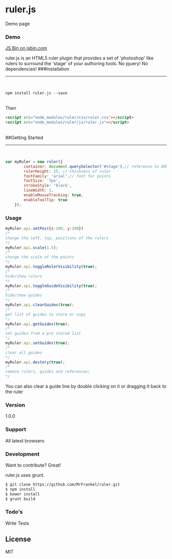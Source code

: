 ruler.js
======

Demo page
### Demo
<a class="jsbin-embed" href="http://jsbin.com/nosumaroci/embed?html,css,js">JS Bin on jsbin.com</a>


ruler.js is an HTML5 ruler plugin that provides a set of 'photoshop' like rulers to surround the 'stage' of your authoring tools.
No jquery!
No dependencies!
###Installation
<hr>
<br/>

```terminal
npm install ruler.js --save
```

<br/>
Then
<br/>

```html
<script src="node_modules/ruler/css/ruler.css"></script>
<script src="node_modules/ruler/js/ruler.js"></script>
```

<br/>
##Getting Started
<hr>
<br/>

```javascript
var myRuler = new ruler({
        container: document.querySelector('#stage'),// reference to DOM element to apply rulers on
        rulerHeight: 15, // thickness of ruler
        fontFamily: 'arial',// font for points
        fontSize: '7px', 
        strokeStyle: 'black',
        lineWidth: 1,
        enableMouseTracking: true,
        enableToolTip: true
    });
```
### Usage 
```javascript
myRuler.api.setPos({x:100, y:100})
/*
change the left, top, positions of the rulers
*/
myRuler.api.scale(1.5);
/*
change the scale of the points
*/
myRuler.api.toggleRulerVisibility(true);
/*
hide/show rulers
*/
myRuler.api.toggleGuideVisibility(true);
/*
hide/show guides
*/
myRuler.api.clearGuides(true);
/*
get list of guides to store or copy
*/
myRuler.api.getGuides(true);
/*
set guides from a pre stored list
*/
myRuler.api.setGuides(true);
/*
clear all guides
*/
myRuler.api.destory(true);
/*
remove rulers, guides and references;
*/
```


You can also clear a guide line by double clicking on it or dragging it back to the ruler



### Version
1.0.0

### Support

All latest browsers


### Development

Want to contribute? Great!

ruler.js uses grunt.
```sh
$ git clone https://github.com/MrFrankel/ruler.git
$ npm install
$ bower install
$ grunt build
```

### Todo's

Write Tests


License
----

MIT


